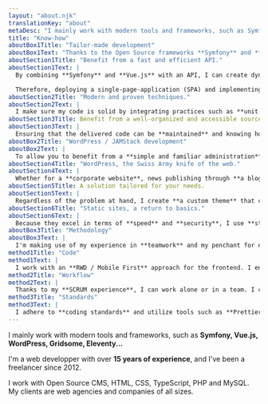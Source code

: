 ```yaml
---
layout: "about.njk"
translationKey: "about"
metaDesc: "I mainly work with modern tools and frameworks, such as Symfony, Vue.js, WordPress, Gridsome, Eleventy... I'm a web developper with over 15 years of experience, and I've been a freelancer since 2012. I work with Open Source CMS, HTML, CSS, TypeScript, PHP and MySQL. My clients are web agencies and companies of all sizes."
title: "Know-how"
aboutBox1Title: "Tailor-made development"
aboutBox1Text: "Thanks to the Open Source frameworks **Symfony** and **Vue.js**, I help my clients with deploying solutions that are **efficient, modern and maintainable**."
aboutSection1Title: "Benefit from a fast and efficient API."
aboutSection1Text: |
  By combining **Symfony** and **Vue.js** with an API, I can create dynamic applications that communicate efficiently. Whether for web interfaces, web applications, or integrated with third-party APIs, this approach offers an optimal flexibility.

  Therefore, deploying a single-page-application (SPA) and implementing reusable components becomes quick and straightforward. This ensures a **smooth user experience** and more efficient **project management**.
aboutSection2Title: "Modern and proven techniques."
aboutSection2Text: |
  I make sure my code is solid by integrating practices such as **unit testing** and using **TypeScript**. This approach ensures a smooth deployment, minimizing side effects and regressions. Thus, your project benefits from a **solid foundation**, promoting peace of mind during releases in production.
aboutSection3Title: Benefit from a well-organized and accessible source code.
aboutSection3Text: |
  Ensuring that the delivered code can be **maintained** and knowing how to **manage the technical debt** are crucial issues. This is why I opt for **Open Source** systems that provide a certain longevity, supported by community-driven contributions, with **frequent and verified** updates. Thus, the deployment of your code comes with an assurance of **sustainability**.
aboutBox2Title: "WordPress / JAMStack development"
aboutBox2Text: |
  To allow you to benefit from a **simple and familiar administration**, or for projects requiring **maximum execution speed**, I use **WordPress** and the **JAMStack**.
aboutSection4Title: "WordPress, the Swiss Army knife of the web."
aboutSection4Text: |
  Whether for a **corporate website**, news publishing through **a blog**, or an **online booking system**, WordPress's reputation speaks for itself. With its **simple administration interface**, you'll be able to manage your website on your own with ease.
aboutSection5Title: A solution tailored for your needs.
aboutSection5Text: |
  Regardless of the problem at hand, I create **a custom theme** that closely aligns with the expressed needs. This approach simplifies the updates for your website and ensures an optimal compatibility with the newest versions of the **WordPress Core** and the plugins used.
aboutSection6Title: "Static sites, a return to basics."
aboutSection6Text: |
  Because they excel in terms of **speed** and **security**, I use **static site generators** to offer solutions that allow for a rapid deployment, all the while allowing for easy content updates and maintaining a clean code base. Thanks to **Gridsome** or **Eleventy**, it's possible to smoothly and afforably launch a website that stays flexible, remarkably fast and extremely lightweight.
aboutBox3Title: "Methodology"
aboutBox3Text: |
  I'm making use of my experience in **teamwork** and my penchant for effective **productivity methods** to deploy robust, developer-friendly, and maintainable code.
method1Title: "Code"
method1Text: |
  I work with an **RWD / Mobile First** approach for the frontend. I ensure the robustness of my code with **unit testing**. When in a team, I help with PRs and **code review**.
method2Title: "Workflow"
method2Text: |
  Thanks to my **SCRUM experience**, I can work alone or in a team. I can also implement a **Continuous Integration** workflow that helps prevent regressions.
method3Title: "Standards"
method3Text: |
  I adhere to **coding standards** and utilize tools such as **Prettier** or **PHPCS** to deliver code that meets standards and has a high level of **maintainability**.
---
```

I mainly work with modern tools and frameworks, such as **Symfony, Vue.js, WordPress, Gridsome, Eleventy...**

I'm a web developper with over **15 years of experience**, and I've been a freelancer since 2012.

I work with Open Source CMS, HTML, CSS, TypeScript, PHP and MySQL. My clients are web agencies and companies of all sizes.
